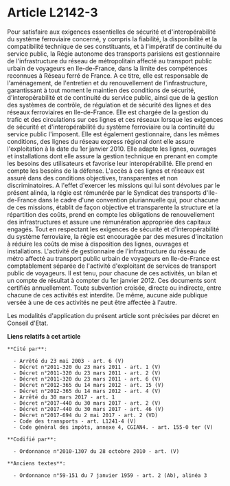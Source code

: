 # Article L2142-3

Pour satisfaire aux exigences essentielles de sécurité et d'interopérabilité du système ferroviaire concerné, y compris la
fiabilité, la disponibilité et la compatibilité technique de ses constituants, et à l'impératif de continuité du service
public, la Régie autonome des transports parisiens est gestionnaire de l'infrastructure du réseau de métropolitain affecté au
transport public urbain de voyageurs en Ile-de-France, dans la limite des compétences reconnues à Réseau ferré de France. A
ce titre, elle est responsable de l'aménagement, de l'entretien et du renouvellement de l'infrastructure, garantissant à tout
moment le maintien des conditions de sécurité, d'interopérabilité et de continuité du service public, ainsi que de la gestion
des systèmes de contrôle, de régulation et de sécurité des lignes et des réseaux ferroviaires en Ile-de-France. Elle est
chargée de la gestion du trafic et des circulations sur ces lignes et ces réseaux lorsque les exigences de sécurité et
d'interopérabilité du système ferroviaire ou la continuité du service public l'imposent. Elle est également gestionnaire,
dans les mêmes conditions, des lignes du réseau express régional dont elle assure l'exploitation à la date du 1er janvier
2010. Elle adapte les lignes, ouvrages et installations dont elle assure la gestion technique en prenant en compte les
besoins des utilisateurs et favorise leur interopérabilité. Elle prend en compte les besoins de la défense. L'accès à ces
lignes et réseaux est assuré dans des conditions objectives, transparentes et non discriminatoires. A l'effet d'exercer les
missions qui lui sont dévolues par le présent alinéa, la régie est rémunérée par le Syndicat des transports d'Ile-de-France
dans le cadre d'une convention pluriannuelle qui, pour chacune de ces missions, établit de façon objective et transparente la
structure et la répartition des coûts, prend en compte les obligations de renouvellement des infrastructures et assure une
rémunération appropriée des capitaux engagés. Tout en respectant les exigences de sécurité et d'interopérabilité du système
ferroviaire, la régie est encouragée par des mesures d'incitation à réduire les coûts de mise à disposition des lignes,
ouvrages et installations. L'activité de gestionnaire de l'infrastructure du réseau de métro affecté au transport public
urbain de voyageurs en Ile-de-France est comptablement séparée de l'activité d'exploitant de services de transport public de
voyageurs. Il est tenu, pour chacune de ces activités, un bilan et un compte de résultat à compter du 1er janvier 2012. Ces
documents sont certifiés annuellement. Toute subvention croisée, directe ou indirecte, entre chacune de ces activités est
interdite. De même, aucune aide publique versée à une de ces activités ne peut être affectée à l'autre.

Les modalités d'application du présent article sont précisées par décret en Conseil d'Etat.

**Liens relatifs à cet article**

	**Cité par**:

	  - Arrêté du 23 mai 2003 - art. 6 (V)
	  - Décret n°2011-320 du 23 mars 2011 - art. 1 (V)
	  - Décret n°2011-320 du 23 mars 2011 - art. 2 (V)
	  - Décret n°2011-320 du 23 mars 2011 - art. 6 (V)
	  - Décret n°2012-365 du 14 mars 2012 - art. 15 (V)
	  - Décret n°2012-365 du 14 mars 2012 - art. 4 (V)
	  - Arrêté du 30 mars 2017 - art. 1
	  - Décret n°2017-440 du 30 mars 2017 - art. 2 (V)
	  - Décret n°2017-440 du 30 mars 2017 - art. 46 (V)
	  - Décret n°2017-694 du 2 mai 2017 - art. 2 (VD)
	  - Code des transports - art. L1241-4 (V)
	  - Code général des impôts, annexe 4, CGIAN4. - art. 155-0 ter (V)

	**Codifié par**:

	  - Ordonnance n°2010-1307 du 28 octobre 2010 - art. (V)

	**Anciens textes**:

	  - Ordonnance n°59-151 du 7 janvier 1959 - art. 2 (Ab), alinéa 3
